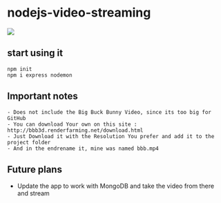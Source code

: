﻿# nodejs-video-streaming
![](https://i.imgur.com/TpuBjzZ.png)

## start using it
```
npm init
npm i express nodemon
```
## Important notes
```
- Does not include the Big Buck Bunny Video, since its too big for GitHub
- You can download Your own on this site : http://bbb3d.renderfarming.net/download.html
- Just Download it with the Resolution You prefer and add it to the project folder
- And in the endrename it, mine was named bbb.mp4
```
## Future plans
- Update the app to work with MongoDB and take the video from there and stream

